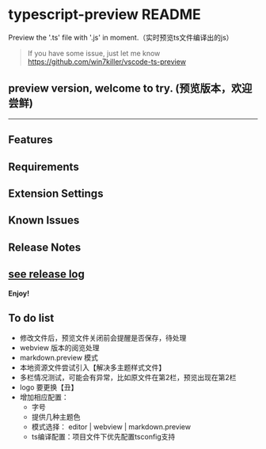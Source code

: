 # typescript-preview README

Preview the '.ts' file with '.js' in moment.（实时预览ts文件编译出的js）
> If you have some issue, just let me know https://github.com/win7killer/vscode-ts-preview

## preview version, welcome to try. (预览版本，欢迎尝鲜)

<hr/>

## Features


## Requirements


## Extension Settings


## Known Issues


## Release Notes

[see release log](./CHANGELOG.md)
-----------------------------------------------------------------------------------------------------------

**Enjoy!**

## To do list
- 修改文件后，预览文件关闭前会提醒是否保存，待处理
- webview 版本的阅览处理
- markdown.preview 模式
- 本地资源文件尝试引入【解决多主题样式文件】
- 多栏情况测试，可能会有异常，比如原文件在第2栏，预览出现在第2栏
- logo 要更换【丑】
- 增加相应配置：
    - 字号
    - 提供几种主题色
    - 模式选择： editor | webview | markdown.preview
    - ts编译配置：项目文件下优先配置tsconfig支持

